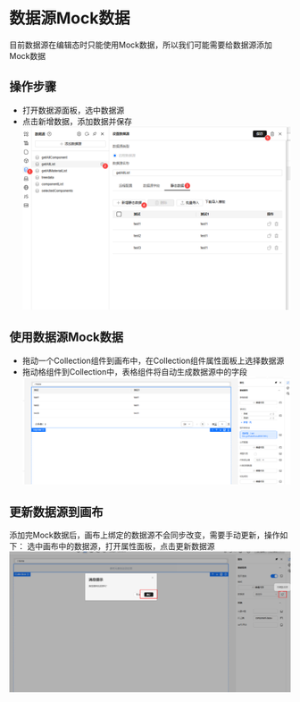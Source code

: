 # 数据源Mock数据

目前数据源在编辑态时只能使用Mock数据，所以我们可能需要给数据源添加Mock数据

## 操作步骤

- 打开数据源面板，选中数据源
- 点击新增数据，添加数据并保存
![新增数据](./imgs/dataSource5.png)

## 使用数据源Mock数据

- 拖动一个Collection组件到画布中，在Collection组件属性面板上选择数据源
- 拖动格组件到Collection中，表格组件将自动生成数据源中的字段
![使用数据源Mock数据](./imgs/dataSource6.png)

## 更新数据源到画布

添加完Mock数据后，画布上绑定的数据源不会同步改变，需要手动更新，操作如下：
选中画布中的数据源，打开属性面板，点击更新数据源
![更新数据源到画布](./imgs/dataSource7.png)
